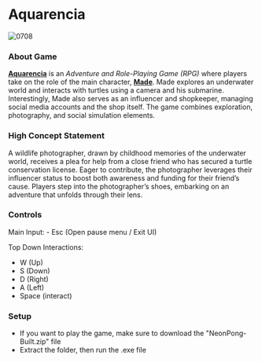 <h1>Aquarencia</h1>

![0708](https://github.com/Gramonesk/Aquarencia/assets/154248035/a1bfb4f8-25b0-4f2d-b076-3702cf897b18)

<h3>About Game</h3>
    <u><b>Aquarencia</b></u> is an <i>Adventure and Role-Playing Game (RPG)</i> where players take on the role of the main character, <u><b>Made</b></u>. Made explores an underwater world and interacts with turtles using a camera and his submarine. Interestingly, Made also serves as an influencer and shopkeeper, managing social media accounts and the shop itself. The game combines exploration, photography, and social simulation elements.

<h3>High Concept Statement</h3>
A wildlife photographer, drawn by childhood memories of the underwater world, receives a plea for help from a close friend who has secured a turtle conservation license. Eager to contribute, the photographer leverages their influencer status to boost both awareness and funding for their friend’s cause. Players step into the photographer’s shoes, embarking on an adventure that unfolds through their lens.

<h3>Controls</h3>
Main Input:
- Esc (Open pause menu / Exit UI)

Top Down Interactions:
- W (Up)
- S (Down)
- D (Right)
- A (Left)
- Space (interact)


<h3>Setup</h3>

- If you want to play the game, make sure to download the "NeonPong-Built.zip" file
- Extract the folder, then run the .exe file
